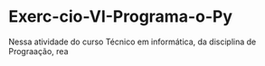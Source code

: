 # Exerc-cio-VI-Programa-o-Py
Nessa atividade do curso Técnico em informática, da disciplina de Prograação, rea
